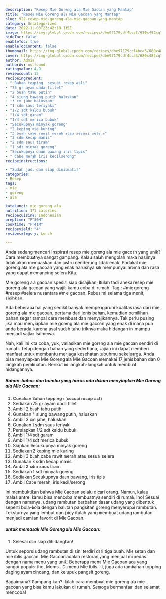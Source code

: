 ```yaml
---
description: "Resep Mie Goreng ala Mie Gacoan yang Mantap"
title: "Resep Mie Goreng ala Mie Gacoan yang Mantap"
slug: 922-resep-mie-goreng-ala-mie-gacoan-yang-mantap
category: Uncategorized
date: 2022-11-03T23:42:18.135Z
image: https://img-global.cpcdn.com/recipes/dbe97179cdf4bca3/680x482cq70/mie-goreng-ala-mie-gacoan-foto-resep-utama.jpg
hideToc: false
enableToc: true
enableTocContent: false
thumbnail: https://img-global.cpcdn.com/recipes/dbe97179cdf4bca3/680x482cq70/mie-goreng-ala-mie-gacoan-foto-resep-utama.jpg
cover: https://img-global.cpcdn.com/recipes/dbe97179cdf4bca3/680x482cq70/mie-goreng-ala-mie-gacoan-foto-resep-utama.jpg
author: Admin
authorAv: notfound
ratingvalue: 4.9
reviewcount: 15
recipeingredient:
- " Bahan topping  sesuai resep asli"
- "75 gr ayam dada fillet"
- "2 buah tahu putih"
- "4 siung bawang putih haluskan"
- "3 cm jahe haluskan"
- "1 sdm saus teriyaki"
- "1/2 sdt kaldu bubuk"
- "1/4 sdt garam"
- "1/4 sdt merica bubuk"
- "Secukupnya minyak goreng"
- "2 keping mie kuning"
- "3 buah cabe rawit merah atau sesuai selera"
- "3 sdm kecap manis"
- "2 sdm saus tiram"
- "1 sdt minyak goreng"
- "Secukupnya daun bawang iris tipis"
- " Cabe merah iris kecilserong"
recipeinstructions:

- "Sudah jadi dan siap dinikmati!"
categories:
- Resep
tags:
- mie
- goreng
- ala

katakunci: mie goreng ala 
nutrition: 171 calories
recipecuisine: Indonesian
preptime: "PT30M"
cooktime: "PT41M"
recipeyield: "4"
recipecategory: Lunch

---
```





Anda sedang mencari inspirasi resep mie goreng ala mie gacoan yang unik? Cara membuatnya sangat gampang. Kalau salah mengolah maka hasilnya tidak akan memuaskan dan justru cenderung tidak enak. Padahal mie goreng ala mie gacoan yang enak harusnya sih mempunyai aroma dan rasa yang dapat memancing selera Kita.





Mie goreng ala gacoan spesial siap disajikan; Itulah tadi aneka resep mie goreng ala gacoan yang wajib kamu coba di rumah. Tag : #mie goreng #resep #selera nusantara #mie gacoan. Rebus mi selama tiga menit, sisihkan.

Ada beberapa hal yang sedikit banyak mempengaruhi kualitas rasa dari mie goreng ala mie gacoan, pertama dari jenis bahan, kemudian pemilihan bahan segar sampai cara membuat dan menyajikannya. Tak perlu pusing jika mau menyiapkan mie goreng ala mie gacoan yang enak di mana pun anda berada, karena asal sudah tahu triknya maka hidangan ini mampu menjadi sajian istimewa.






Nah, kali ini kita coba, yuk, variasikan mie goreng ala mie gacoan sendiri di rumah. Tetap dengan bahan yang sederhana, sajian ini dapat memberi manfaat untuk membantu menjaga kesehatan tubuhmu sekeluarga. Anda bisa menyiapkan Mie Goreng ala Mie Gacoan memakai 17 jenis bahan dan 0 langkah pembuatan. Berikut ini langkah-langkah untuk membuat hidangannya.

<!--inarticleads1-->

##### Bahan-bahan dan bumbu yang harus ada dalam menyiapkan Mie Goreng ala Mie Gacoan:

1. Gunakan  Bahan topping : (sesuai resep asli)
1. Sediakan 75 gr ayam dada fillet
1. Ambil 2 buah tahu putih
1. Gunakan 4 siung bawang putih, haluskan
1. Ambil 3 cm jahe, haluskan
1. Gunakan 1 sdm saus teriyaki
1. Persiapkan 1/2 sdt kaldu bubuk
1. Ambil 1/4 sdt garam
1. Ambil 1/4 sdt merica bubuk
1. Siapkan Secukupnya minyak goreng
1. Sediakan 2 keping mie kuning
1. Ambil 3 buah cabe rawit merah atau sesuai selera
1. Gunakan 3 sdm kecap manis
1. Ambil 2 sdm saus tiram
1. Sediakan 1 sdt minyak goreng
1. Sediakan Secukupnya daun bawang, iris tipis
1. Ambil  Cabe merah, iris kecil/serong


Ini membuktikan bahwa Mie Gacoan selalu dicari orang. Namun, kalau malas antre, kamu bisa mencoba membuatnya sendiri di rumah, lho! Sesuai dengan namanya, udang rambutan berbahan dasar udang yang dibentuk seperti bola-bola dengan balutan pangsitan goreng menyerupai rambutan. Teksturnya yang lembut dan juicy itulah yang membuat udang rambutan menjadi camilan favorit di Mie Gacoan. 

<!--inarticleads2-->

#####  untuk memasak Mie Goreng ala Mie Gacoan:


1. Selesai dan siap dihidangkan!

Untuk seporsi udang rambutan di sini terdiri dari tiga buah. Mie setan dan mie iblis gacoan. Mie Gacoan adalah restoran yang menjual mi pedas dengan nama menu yang unik. Beberapa menu Mie Gacoan ada yang sangat populer lho, Moms.. Di menu Mie Iblis ini, juga ada tambahan topping daging ayam cincang, dan kerupuk pangsit goreng. 

Bagaimana? Gampang kan? Itulah cara membuat mie goreng ala mie gacoan yang bisa kamu lakukan di rumah. Semoga bermanfaat dan selamat mencoba!
